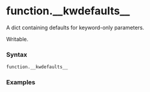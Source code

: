 # function.\_\_kwdefaults\_\_

A dict containing defaults for keyword-only parameters.

Writable.

### Syntax

```python
function.__kwdefaults__
```

### Examples

```python

```
